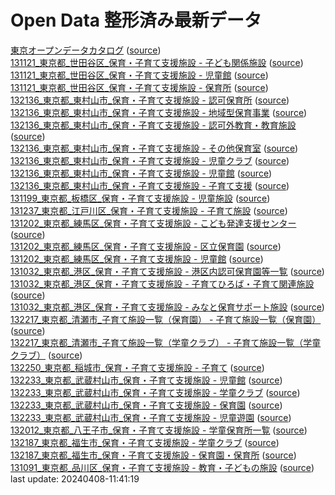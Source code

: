 # Open Data 整形済み最新データ  
[東京オープンデータカタログ](source/20240408-11:40:40-TokyoOpenDataCatalog.csv) \([source](https://catalog.data.metro.tokyo.lg.jp/csv/export)\)  
[131121_東京都_世田谷区_保育・子育て支援施設 - 子ども関係施設](source/20240408-11:40:43-13112kodomo.csv) \([source](https://www.geospatial.jp/ckan/dataset/82b439bf-98bc-46ce-88c5-678add8f6c0f/resource/45d21c3a-8216-4ce1-8cee-87c5e59065de/download/13112kodomo.csv)\)  
[131121_東京都_世田谷区_保育・子育て支援施設 - 児童館](source/20240408-11:40:44-13112jido.csv) \([source](https://www.geospatial.jp/ckan/dataset/82b439bf-98bc-46ce-88c5-678add8f6c0f/resource/5f5922e7-b34e-40b6-a266-cf6e38403c6f/download/13112jido.csv)\)  
[131121_東京都_世田谷区_保育・子育て支援施設 - 保育所](source/20240408-11:40:46-13112hoiku.csv) \([source](https://www.geospatial.jp/ckan/dataset/82b439bf-98bc-46ce-88c5-678add8f6c0f/resource/ec75b939-30f3-4afd-b26e-956712d6308b/download/13112hoiku.csv)\)  
[132136_東京都_東村山市_保育・子育て支援施設 - 認可保育所](source/20240408-11:40:47-13213ninkahoikujo.csv) \([source](https://www.geospatial.jp/ckan/dataset/5d968130-5247-4780-bb7c-6c4dbec58dcf/resource/8767b574-bb1b-47a8-8591-ddd54d54eae9/download/13213ninkahoikujo.csv)\)  
[132136_東京都_東村山市_保育・子育て支援施設 - 地域型保育事業](source/20240408-11:40:48-13213chiikigatahoiku.csv) \([source](https://www.geospatial.jp/ckan/dataset/5d968130-5247-4780-bb7c-6c4dbec58dcf/resource/87358c6d-aa84-4110-8c50-69a550a6ee6c/download/13213chiikigatahoiku.csv)\)  
[132136_東京都_東村山市_保育・子育て支援施設 - 認可外教育・教育施設](source/20240408-11:40:50-13213ninsyohoikushitsu.csv) \([source](https://www.geospatial.jp/ckan/dataset/5d968130-5247-4780-bb7c-6c4dbec58dcf/resource/b7ddff43-c737-4d3f-b013-23fc5f4847e9/download/13213ninsyohoikushitsu.csv)\)  
[132136_東京都_東村山市_保育・子育て支援施設 - その他保育室](source/20240408-11:40:51-13213sonotahoikushitsu.csv) \([source](https://www.geospatial.jp/ckan/dataset/5d968130-5247-4780-bb7c-6c4dbec58dcf/resource/dbe45e84-01c1-4f95-b756-6ee797d83b6e/download/13213sonotahoikushitsu.csv)\)  
[132136_東京都_東村山市_保育・子育て支援施設 - 児童クラブ](source/20240408-11:40:52-13213jidoclub.csv) \([source](https://www.geospatial.jp/ckan/dataset/5d968130-5247-4780-bb7c-6c4dbec58dcf/resource/268845fa-05fa-49b6-82a8-03ae86c2ff0e/download/13213jidoclub.csv)\)  
[132136_東京都_東村山市_保育・子育て支援施設 - 児童館](source/20240408-11:40:54-13213jidokan.csv) \([source](https://www.geospatial.jp/ckan/dataset/5d968130-5247-4780-bb7c-6c4dbec58dcf/resource/b5bfb107-33d7-44a0-9047-aa6414605483/download/13213jidokan.csv)\)  
[132136_東京都_東村山市_保育・子育て支援施設 - 子育て支援](source/20240408-11:40:55-13213kosodate.csv) \([source](https://www.geospatial.jp/ckan/dataset/5d968130-5247-4780-bb7c-6c4dbec58dcf/resource/32af4153-3283-4947-b47d-1dd30a606a4e/download/13213kosodate.csv)\)  
[131199_東京都_板橋区_保育・子育て支援施設 - 児童施設](source/20240408-11:40:56-13119attach681571.csv) \([source](https://www.geospatial.jp/ckan/dataset/3b57f2a9-3bb7-4adf-9630-c51b12a615ab/resource/c9dc38e3-32d6-4499-8d21-24f3bd584840/download/13119attach681571.csv)\)  
[131237_東京都_江戸川区_保育・子育て支援施設 - 子育て施設](source/20240408-11:40:58-1312320150914kosodate.csv) \([source](https://www.geospatial.jp/ckan/dataset/2e6ebade-e998-432a-9825-3c1741f8cade/resource/5d1a13e4-9338-4e02-9c04-41ee4774d4e0/download/1312320150914kosodate.csv)\)  
[131202_東京都_練馬区_保育・子育て支援施設 - こども発達支援センター](source/20240408-11:40:59-1312017hattatsushien.csv) \([source](https://www.geospatial.jp/ckan/dataset/042888c0-549a-48bd-b131-ded3619c4a30/resource/e7ad4073-bee6-4b31-8204-26ebe7dae3e1/download/1312017hattatsushien.csv)\)  
[131202_東京都_練馬区_保育・子育て支援施設 - 区立保育園](source/20240408-11:41:00-13120kuritsuhoikuen.csv) \([source](https://www.geospatial.jp/ckan/dataset/042888c0-549a-48bd-b131-ded3619c4a30/resource/4d6b77df-ec3d-4228-b55f-264df96eb66a/download/13120kuritsuhoikuen.csv)\)  
[131202_東京都_練馬区_保育・子育て支援施設 - 児童館](source/20240408-11:41:01-1312033jidoukan.csv) \([source](https://www.geospatial.jp/ckan/dataset/042888c0-549a-48bd-b131-ded3619c4a30/resource/5489955e-ac35-4508-9003-c0acc1f51632/download/1312033jidoukan.csv)\)  
[131032_東京都_港区_保育・子育て支援施設 - 港区内認可保育園等一覧](source/20240408-11:41:03-13103hoikuen201612.csv) \([source](https://www.geospatial.jp/ckan/dataset/ef8f7ad4-803b-4c3b-9420-efdb169809e3/resource/6219646c-6409-4385-b603-7363b9f94140/download/13103hoikuen201612.csv)\)  
[131032_東京都_港区_保育・子育て支援施設 - 子育てひろば・子育て関連施設](source/20240408-11:41:04-13103kosodatehiroba201612.csv) \([source](https://www.geospatial.jp/ckan/dataset/ef8f7ad4-803b-4c3b-9420-efdb169809e3/resource/66a0a1d6-99b2-4d48-97fa-d8ce50ea67da/download/13103kosodatehiroba201612.csv)\)  
[131032_東京都_港区_保育・子育て支援施設 - みなと保育サポート施設](source/20240408-11:41:05-13103hoikusupport201612.csv) \([source](https://www.geospatial.jp/ckan/dataset/ef8f7ad4-803b-4c3b-9420-efdb169809e3/resource/8d7ef922-f6f1-4947-84a4-6374d1c562e7/download/13103hoikusupport201612.csv)\)  
[132217_東京都_清瀬市_子育て施設一覧（保育園） - 子育て施設一覧（保育園）](source/20240408-11:41:06-132217preschoolhoi-you.csv) \([source](https://www.geospatial.jp/ckan/dataset/d65ad131-b501-4439-8fb5-ed54b6562ac4/resource/870769a4-cbad-4d0e-b96b-67a9ba8f3305/download/132217preschoolhoi-you.csv)\)  
[132217_東京都_清瀬市_子育て施設一覧（学童クラブ） - 子育て施設一覧（学童クラブ）](source/20240408-11:41:07-132217preschool-gakudo.csv) \([source](https://www.geospatial.jp/ckan/dataset/ba185474-b860-4a27-908a-ccfb8b11c01e/resource/b0b4fef4-7417-4048-95d7-a95f8e668acb/download/132217preschool-gakudo.csv)\)  
[132250_東京都_稲城市_保育・子育て支援施設 - 子育て](source/20240408-11:41:09-13225c191.csv) \([source](https://www.geospatial.jp/ckan/dataset/b0efb378-64b6-48f7-827c-ec3aec355f44/resource/74097b7f-aeea-4e18-a06e-1128b14eed9e/download/13225c191.csv)\)  
[132233_東京都_武蔵村山市_保育・子育て支援施設 - 児童館](source/20240408-11:41:10-13223jidokan.csv) \([source](https://www.geospatial.jp/ckan/dataset/410a9496-bd1c-4125-a6b2-a3e7060719f5/resource/c8fc7134-70b9-4cb9-a6f1-3a3e3472c143/download/13223jidokan.csv)\)  
[132233_東京都_武蔵村山市_保育・子育て支援施設 - 学童クラブ](source/20240408-11:41:11-13223gakudo.csv) \([source](https://www.geospatial.jp/ckan/dataset/410a9496-bd1c-4125-a6b2-a3e7060719f5/resource/110b020d-e8a6-4de2-8a33-4d9b8114ec74/download/13223gakudo.csv)\)  
[132233_東京都_武蔵村山市_保育・子育て支援施設 - 保育園](source/20240408-11:41:13-13223hoikuen.csv) \([source](https://www.geospatial.jp/ckan/dataset/410a9496-bd1c-4125-a6b2-a3e7060719f5/resource/2fdcfeb3-e619-4a98-952d-826fb4321a8c/download/13223hoikuen.csv)\)  
[132233_東京都_武蔵村山市_保育・子育て支援施設 - 児童遊園](source/20240408-11:41:14-13223jidoyuen.csv) \([source](https://www.geospatial.jp/ckan/dataset/410a9496-bd1c-4125-a6b2-a3e7060719f5/resource/5bf0295a-1171-4e50-af73-92da5d19f1af/download/13223jidoyuen.csv)\)  
[132012_東京都_八王子市_保育・子育て支援施設 - 学童保育所一覧](source/20240408-11:41:15-13201gakudouichiran.csv) \([source](https://www.geospatial.jp/ckan/dataset/6285df81-5285-441d-9ca6-361766ed5e6f/resource/7e7eabe5-461b-4a6d-b8dd-1c8fec23d618/download/13201gakudouichiran.csv)\)  
[132187_東京都_福生市_保育・子育て支援施設 - 学童クラブ](source/20240408-11:41:16-13218gakudouclub.csv) \([source](https://www.geospatial.jp/ckan/dataset/0054a331-698e-4102-9c5d-5e5b78ac95a5/resource/e8e85807-832f-4e43-b836-60181cc3f993/download/13218gakudouclub.csv)\)  
[132187_東京都_福生市_保育・子育て支援施設 - 保育園・保育所](source/20240408-11:41:17-13218nurseryschool.csv) \([source](https://www.geospatial.jp/ckan/dataset/0054a331-698e-4102-9c5d-5e5b78ac95a5/resource/f5c48b6b-a2dd-40e6-9224-73979a46eeeb/download/13218nurseryschool.csv)\)  
[131091_東京都_品川区_保育・子育て支援施設 - 教育・子どもの施設](source/20240408-11:41:19-kyoikushisetsu.csv) \([source](https://www.geospatial.jp/ckan/dataset/7a47a557-76d9-4932-9111-d5ab9c37757c/resource/f3fe7701-0d62-4ed8-bee1-53d91b18e8f1/download/kyoikushisetsu.csv)\)  
last update: 20240408-11:41:19  